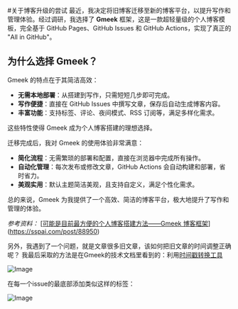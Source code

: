 #关于博客升级的尝试
最近，我决定将旧博客迁移至新的博客平台，以提升写作和管理体验。经过调研，我选择了 **Gmeek** 框架，这是一款超轻量级的个人博客模板，完全基于 GitHub Pages、GitHub Issues 和 GitHub Actions，实现了真正的 "All in GitHub"。

## 为什么选择 Gmeek？

Gmeek 的特点在于其简洁高效：

- **无需本地部署**：从搭建到写作，只需短短几步即可完成。
- **写作便捷**：直接在 GitHub Issues 中撰写文章，保存后自动生成博客内容。
- **丰富功能**：支持标签、评论、夜间模式、RSS 订阅等，满足多样化需求。

这些特性使得 Gmeek 成为个人博客搭建的理想选择。

迁移完成后，我对 Gmeek 的使用体验非常满意：

- **简化流程**：无需繁琐的部署和配置，直接在浏览器中完成所有操作。
- **自动化管理**：每次发布或修改文章，GitHub Actions 会自动构建和部署，省时省力。
- **美观实用**：默认主题简洁美观，且支持自定义，满足个性化需求。

总的来说，Gmeek 为我提供了一个高效、简洁的博客平台，极大地提升了写作和管理的体验。

*参考资料：* [[可能是目前最方便的个人博客搭建方法——Gmeek 博客框架](https://sspai.com/post/88950)](https://sspai.com/post/88950)

另外，我遇到了一个问题，就是文章很多旧文章，该如何把旧文章的时间调整正确呢？
我最后采取的方法是在Gmeek的技术文档里看到的：利用[时间戳转换工具](https://tool.lu/timestamp)

![Image](https://github.com/user-attachments/assets/ea1a18ff-781d-47de-934e-cd01f189c065)

在每一个issue的最底部添加类似这样的标签：

![Image](https://github.com/user-attachments/assets/5c2bd2e0-1da7-4217-bb94-5b8c4440be02)
